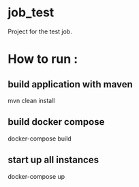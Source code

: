 # job_test
Project for the test job.

# How to run :

## build application with maven
mvn clean install

## build docker compose
docker-compose build

## start up all instances
docker-compose up
